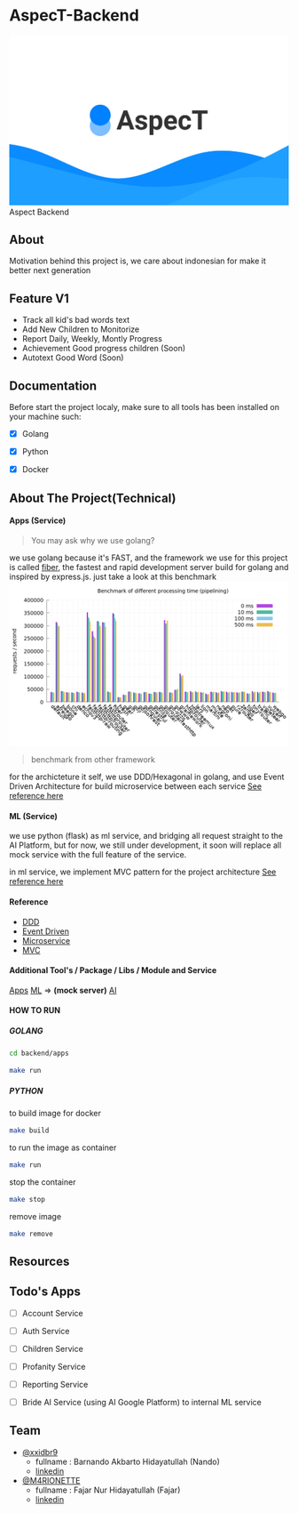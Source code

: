 # AspecT-Backend
<img src="./.github/images/Cover.jpg">
Aspect Backend

## About
 Motivation behind this project is, we care about indonesian for make it better next generation 


## Feature V1
-   Track all kid's bad words text
-   Add New Children to Monitorize
-   Report Daily, Weekly, Montly Progress
-   Achievement Good progress children (Soon)
-   Autotext Good Word (Soon)
## Documentation
Before start the project localy, make sure to all tools has been installed on your machine such:

- [X]    Golang

- [X]    Python

- [X]    Docker


## About The Project(Technical)
#### Apps (Service)
> You may ask why we use golang?

we use golang because it's FAST, and the framework we use for this project is called [fiber](https://github.com/gofiber/fiber), the fastest and rapid development server build for golang and inspired by express.js. 
just take a look at this benchmark
<img src="./.github/images/benchmark-pipeline.png">
> benchmark from other framework

for the archicteture it self, we use DDD/Hexagonal in golang, and use Event Driven Architecture for build microservice between each service [See reference here](https://github.com/Anak-Spectator/AspecT-Backend#reference)


#### ML (Service)
we use python (flask) as ml service, and bridging all request straight to the AI Platform, but for now, we still under development, it soon will replace all mock service with the full feature of the service.

in ml service, we implement MVC pattern for the project architecture [See reference here](https://github.com/Anak-Spectator/AspecT-Backend#reference)

#### Reference
-   [DDD](https://engineering.grab.com/domain-driven-development-in-golang)
-   [Event Driven](https://medium.com/bliblidotcom-techblog/event-driven-architecture-ef3a312180ee)
-   [Microservice](https://www.nginx.com/blog/microservices-at-netflix-architectural-best-practices/)
-   [MVC](https://shravan-c.medium.com/mvc-for-flask-application-a636e6f58d72)

#### Additional Tool's / Package / Libs / Module and Service
[Apps](https://github.com/Anak-Spectator/AspecT-Backend/blob/master/backend/apps/go.mod)
[ML](https://github.com/Anak-Spectator/AspecT-Backend/blob/master/backend/ml/requirements.txt) => **(mock server)**
[AI](https://github.com/Anak-Spectator/AspecT-ML)

#### HOW TO RUN
##### GOLANG

```bash
cd backend/apps
```
```bash
make run
```

##### PYTHON
to build image for docker
```bash
make build

```

to run the image as container

```bash
make run
```

stop the container
```bash
make stop
```

remove image 
```bash
make remove
```

## Resources

## Todo's Apps
- [ ] Account Service

- [ ] Auth Service

- [ ] Children Service

- [ ] Profanity Service

- [ ] Reporting Service

- [ ] Bride AI Service (using AI Google Platform) to internal ML service





## Team

-   [@xxidbr9](https://github.com/xxidbr9) 
    -   fullname    : Barnando Akbarto Hidayatullah (Nando)
    -   [linkedin](https://linkedin.com/in/xxidbr9)
-   [@M4RIONETTE](https://github.com/M4RIONETTE)
    -   fullname : Fajar Nur Hidayatullah (Fajar)
    -   [linkedin](https://www.linkedin.com/in/marionette/)
